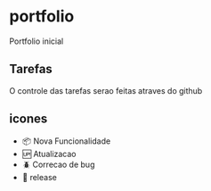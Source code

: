 # portfolio

Portfolio inicial

## Tarefas

O controle das tarefas serao feitas atraves do github

## icones

- :package: Nova Funcionalidade
- :up: Atualizacao
- :beetle: Correcao de bug
- :checkered_flag: release
